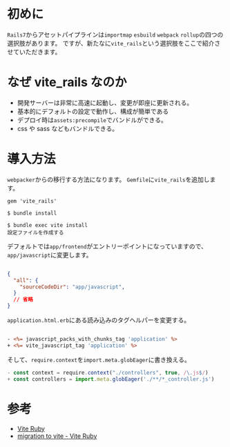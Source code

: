 <!--
title:   【Rails】Javascriptバンドラーの第5の選択肢vite_rails
tags:    JavaScript,Rails,vite
id:      8b2f69f1a345446a1887
private: false
-->


# 初めに

`Rails7`からアセットパイプラインは`importmap` `esbuild` `webpack` `rollup`の四つの選択肢があります。
ですが、新たなに`vite_rails`という選択肢をここで紹介させていただきます。

# なぜ vite_rails なのか

- 開発サーバーは非常に高速に起動し、変更が即座に更新される。
- 基本的にデフォルトの設定で動作し、構成が簡単である
- デプロイ時は`assets:precompile`でバンドルができる。
- css や sass などもバンドルできる。

# 導入方法

`webpacker`からの移行する方法になります。
`Gemfile`に`vite_rails`を追加します。

```Gemfile:Gemfile
gem 'vite_rails'
```

```console:ターミナル
$ bundle install

$ bundle exec vite install
設定ファイルを作成する
```

デフォルトでは`app/frontend`がエントリーポイントになっていますので、`app/javascript`に変更します。

```json:config/vite.json

{
  "all": {
    "sourceCodeDir": "app/javascript",
  }
  // 省略
}

```

`application.html.erb`にある読み込みのタグヘルパーを変更する。

```erb:app/views/layouts/application.html.erb

- <%= javascript_packs_with_chunks_tag 'application' %>
+ <%= vite_javascript_tag 'application' %>

```

そして、`require.context`を`import.meta.globEager`に書き換える。

```javascript
- const context = require.context("./controllers", true, /\.js$/)
+ const controllers = import.meta.globEager('./**/*_controller.js')
```

# 参考

- [Vite Ruby](https://vite-ruby.netlify.app/)
- [migration to vite - Vite Ruby](https://vite-ruby.netlify.app/guide/migration.html#webpacker-%F0%9F%93%A6)